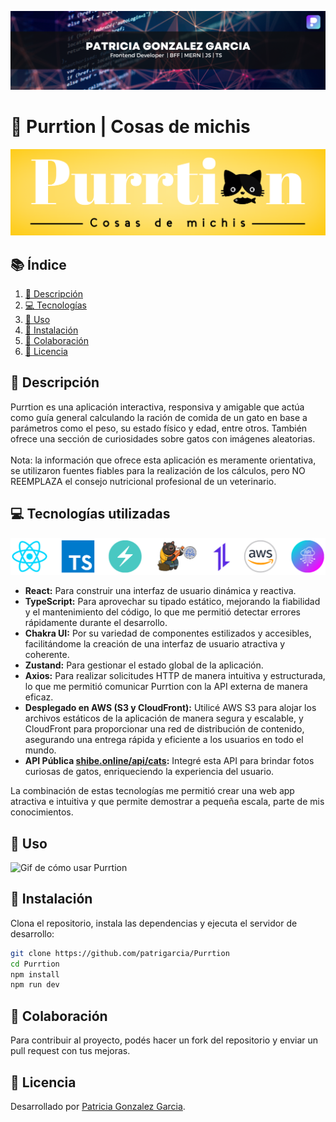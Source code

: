 ![Banner de Purrtion - Cosas de michis](src/assets/images/Readme/banner.png)

# 🐾 Purrtion | Cosas de michis

![Logo de Purrtion](src/assets/images/purrtion_ban.png)

## 📚 Índice

1. [📖 Descripción](#descripción)
2. [💻 Tecnologías](#tecnologías)
3. [🚀 Uso](#uso)
4. [🔧 Instalación](#instalación)
5. [🤝 Colaboración](#colaboración)
6. [📜 Licencia](#licencia)

## 📖 Descripción

Purrtion es una aplicación interactiva, responsiva y amigable que actúa como guía general calculando la ración de comida de un gato en base a parámetros como el peso, su estado físico y edad, entre otros. También ofrece una sección de curiosidades sobre gatos con imágenes aleatorias.
<br/><br/> Nota: la información que ofrece esta aplicación es meramente orientativa, se utilizaron fuentes fiables para la realización de los cálculos, pero NO REEMPLAZA el consejo nutricional profesional de un veterinario.

## 💻 Tecnologías utilizadas

![Logos](src/assets/images/Readme/logos.png)

-   **React:** Para construir una interfaz de usuario dinámica y reactiva.
-   **TypeScript:** Para aprovechar su tipado estático, mejorando la fiabilidad y el mantenimiento del código, lo que me permitió detectar errores rápidamente durante el desarrollo.
-   **Chakra UI:** Por su variedad de componentes estilizados y accesibles, facilitándome la creación de una interfaz de usuario atractiva y coherente.
-   **Zustand:** Para gestionar el estado global de la aplicación.
-   **Axios:** Para realizar solicitudes HTTP de manera intuitiva y estructurada, lo que me permitió comunicar Purrtion con la API externa de manera eficaz.
-   **Desplegado en AWS (S3 y CloudFront):** Utilicé AWS S3 para alojar los archivos estáticos de la aplicación de manera segura y escalable, y CloudFront para proporcionar una red de distribución de contenido, asegurando una entrega rápida y eficiente a los usuarios en todo el mundo.
-   **API Pública [shibe.online/api/cats](http://shibe.online/api/cats):** Integré esta API para brindar fotos curiosas de gatos, enriqueciendo la experiencia del usuario.

La combinación de estas tecnologías me permitió crear una web app atractiva e intuitiva y que permite demostrar a pequeña escala, parte de mis conocimientos.

## 🚀 Uso

![Gif de cómo usar Purrtion](src/assets/images/Readme/gif.gif)

## 🔧 Instalación

Clona el repositorio, instala las dependencias y ejecuta el servidor de desarrollo:

```bash
git clone https://github.com/patrigarcia/Purrtion
cd Purrtion
npm install
npm run dev

```

## 🤝 Colaboración

Para contribuir al proyecto, podés hacer un fork del repositorio y enviar un pull request con tus mejoras.

## 📜 Licencia

Desarrollado por [Patricia Gonzalez Garcia](https://www.linkedin.com/in/patggarcia/).
